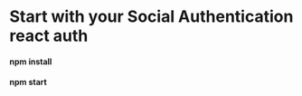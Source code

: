 <h1> Start with your Social Authentication react auth </h1>
<h4> npm install </h4>
<h4> npm start </h4>